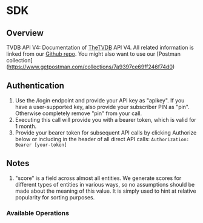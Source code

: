 # SDK


## Overview

TVDB API V4: Documentation of [TheTVDB](https://thetvdb.com/) API V4. All related information is linked from our [Github repo](https://github.com/thetvdb/v4-api). You might also want to use our [Postman collection] (https://www.getpostman.com/collections/7a9397ce69ff246f74d0)
## Authentication
1. Use the /login endpoint and provide your API key as "apikey". If you have a user-supported key, also provide your subscriber PIN as "pin". Otherwise completely remove "pin" from your call.
2. Executing this call will provide you with a bearer token, which is valid for 1 month.
3. Provide your bearer token for subsequent API calls by clicking Authorize below or including in the header of all direct API calls: `Authorization: Bearer [your-token]`

## Notes
1. "score" is a field across almost all entities.  We generate scores for different types of entities in various ways, so no assumptions should be made about the meaning of this value.  It is simply used to hint at relative popularity for sorting purposes.


### Available Operations

